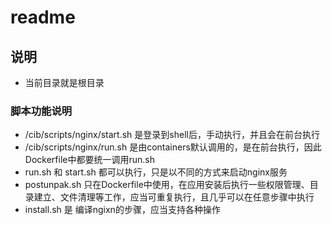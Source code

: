 # readme #

## 说明 ##
- 当前目录就是根目录

### 脚本功能说明  ###
- /cib/scripts/nginx/start.sh 是登录到shell后，手动执行，并且会在前台执行
- /cib/scripts/nginx/run.sh   是由containers默认调用的，是在前台执行，因此Dockerfile中都要统一调用run.sh
- run.sh 和 start.sh 都可以执行，只是以不同的方式来启动nginx服务
- postunpak.sh 只在Dockerfile中使用，在应用安装后执行一些权限管理、目录建立、文件清理等工作，应当可重复执行，且几乎可以在任意步骤中执行
- install.sh 是 编译ngixn的步骤，应当支持各种操作